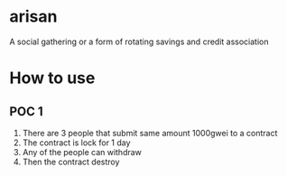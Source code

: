 # arisan
A social gathering or a form of rotating savings and credit association

# How to use
## POC 1
1. There are 3 people that submit same amount 1000gwei to a contract
2. The contract is lock for 1 day
3. Any of the people can withdraw
4. Then the contract destroy
